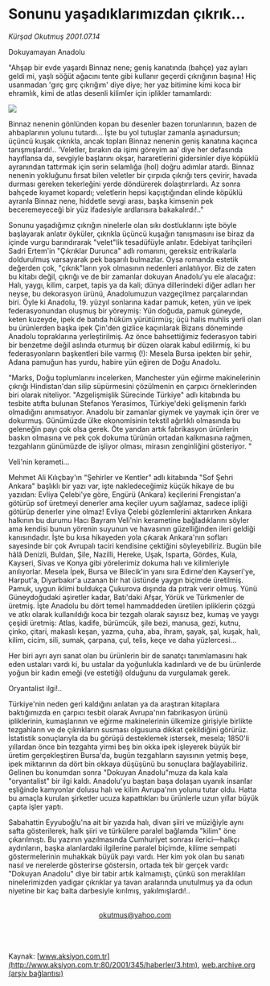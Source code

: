 # Sonunu yaşadıklarımızdan çıkrık...

*Kürşad Okutmuş 2001.07.14*

<div>
 <p class="baslik">
  Dokuyamayan Anadolu
 </p>
 <p class="spot">
  "Ahşap bir evde yaşardı Binnaz nene; geniş kanatında (bahçe) yaz ayları geldi mi, yaşlı söğüt ağacını tente gibi kullanır geçerdi çıkrığının başına! Hiç usanmadan 'gırç gırç çıkrığım' diye diye; her yaz bitimine kimi koca bir ehramlık, kimi de atlas desenli kilimler için iplikler tamamlardı:
 </p>
 <p class="metin">
 </p>
 <img border="0" src="/web/20020425040451im_/http://www.aksiyon.com.tr/2001/345/resimler/doku.jpg"/>
 <p class="metin">
  Binnaz nenenin gönlünden kopan bu desenler bazen torunlarının, bazen de ahbaplarının yolunu tutardı... İşte bu yol tutuşlar zamanla aşınadursun; üçüncü kuşak çıkrıkla, ancak topları Binnaz nenenin geniş kanatına kaçınca tanışmışlardı!.. 'Veletler, bırakın da işimi göreyim aa' diye her defasında hayıflansa da, sevgiyle başlarını okşar, hararetlerini gidersinler diye köpüklü ayranından tattırmak için serin selamlığa (hol) doğru adımlar atardı. Binnaz nenenin yokluğunu fırsat bilen veletler bir çırpıda çıkrığı ters çevirir, havada durması gereken tekerleğini yerde döndürerek dolaştırırlardı. Az sonra bahçede kıyamet kopardı; veletlerin hepsi kaçıştığından elinde köpüklü ayranla Binnaz nene, hiddetle sevgi arası, başka kimsenin pek beceremeyeceği bir yüz ifadesiyle ardlarısıra bakakalırdı!.."
 </p>
 <p class="metin">
  Sonunu yaşadığımız çıkrığın ninelerle olan sıkı dostluklarını işte böyle başlayarak anlatır öyküler, çıkrıkla üçüncü kuşağın tanışmasını ise biraz da içinde vurgu barındırarak "velet"lik tesadüfüyle anlatır. Edebiyat tarihçileri Sadri Ertem'in "Çıkrıklar Durunca" adlı romanını, gereksiz entrikalarla doldurulmuş varsayarak pek başarılı bulmazlar. Oysa romanda estetik değerden çok, "çıkrık"ların yok olmasının nedenleri anlatılıyor. Biz de zaten bu kitabı değil, çıkrığı ve de bir zamanlar dokuyan Anadolu'yu ele alacağız: Halı, yaygı, kilim, carpet, tapis ya da kali; dünya dillerindeki diğer adları her neyse, bu dekorasyon ürünü, Anadolumuzun vazgeçilmez parçalarından biri. Öyle ki Anadolu, 19. yüzyıl sonlarına kadar pamuk, keten, yün ve ipek federasyonundan oluşmuş bir yöreymiş: Yün doğuda, pamuk güneyde, keten kuzeyde, ipek de batıda hüküm yürütürmüş; üçü halis muhlis yerli olan bu ürünlerden başka ipek Çin'den gizlice kaçırılarak Bizans döneminde Anadolu topraklarına yerleştirilmiş. Az önce bahsettiğimiz federasyon tabiri bir benzetme değil aslında oturmuş bir düzen olarak kabul edilirmiş, ki bu federasyonların başkentleri bile varmış (!): Mesela Bursa ipekten bir şehir, Adana pamuğun has yurdu, habire yün eğiren de Doğu Anadolu.
 </p>
 <p class="metin">
  "Marks, Doğu toplumlarını incelerken, Manchester yün eğirme makinelerinin çıkrığı Hindistan'dan silip süpürmesini çözülmenin en çarpıcı örneklerinden biri olarak niteliyor. "Azgelişmişlik Sürecinde Türkiye" adlı kitabında bu tesbite atıfta bulunan Stefanos Yerasimos, Türkiye'deki gelişmenin farklı olmadığını anımsatıyor. Anadolu bir zamanlar giymek ve yaymak için örer ve dokurmuş. Günümüzde ülke ekonomisinin tekstil ağırlıklı olmasında bu geleneğin payı çok olsa gerek. Öte yandan artık fabrikasyon ürünlerin baskın olmasına ve pek çok dokuma türünün ortadan kalkmasına rağmen, tezgahların günümüzde de işliyor olması, mirasın zenginliğini gösteriyor. "
 </p>
 <p class="metin">
  Veli'nin kerameti...
 </p>
 <p class="metin">
  Mehmet Ali Kılıçbay'ın "Şehirler ve Kentler" adlı kitabında "Sof Şehri Ankara" başlıklı bir yazı var, işte nakledeceğimiz küçük hikaye de bu yazıdan: Evliya Çelebi'ye göre, Engürü (Ankara) keçilerini Frengistan'a götürüp sof üretmeyi denerler ama keçiler uyum sağlamaz, sadece ipliği götürüp denerler yine olmaz! Evliya Çelebi gözlemlerini aktarırken Ankara halkının bu durumu Hacı Bayram Veli'nin kerametine bağladıklarını söyler ama kendisi bunun yörenin suyunun ve havasının güzelliğinden ileri geldiği kanısındadır. İşte bu kısa hikayeden yola çıkarak Ankara'nın sofları sayesinde bir çok Avrupalı taciri kendisine çektiğini söyleyebiliriz. Bugün bile hâlâ Denizli, Buldan, Şile, Nazilli, Hereke, Uşak, Isparta, Gördes, Kula, Kayseri, Sivas ve Konya gibi yörelerimiz dokuma halı ve kilimleriyle anılıyorlar. Mesela İpek, Bursa ve Bilecik'in yanı sıra Edirne'den Kayseri'ye, Harput'a, Diyarbakır'a uzanan bir hat üstünde yaygın biçimde üretilmiş. Pamuk, uygun iklimi buldukça Çukurova dışında da pıtrak verir olmuş. Yünü Güneydoğudaki aşiretler kadar, Batı'daki Afşar, Yörük ve Türkmenler de üretmiş. İşte Anadolu bu dört temel hammaddeden üretilen ipliklerin çözgü ve atkı olarak kullanıldığı koca bir tezgah olarak sayısız bez, kumaş ve yaygı çeşidi üretmiş: Atlas, kadife, bürümcük, şile bezi, manusa, gezi, kutnu, çinko, çitari, makaslı keşan, yazma, çuha, aba, ihram, şayak, şal, kuşak, halı, kilim, cicim, sili, sumak, çarpana, çul, telis, keçe ve daha yüzlercesi...
 </p>
 <p class="metin">
  Her biri ayrı ayrı sanat olan bu ürünlerin bir de sanatçı tanımlamasını hak eden ustaları vardı ki, bu ustalar da yoğunlukla kadınlardı ve de bu ürünlerde yoğun bir kadın emeği (ve estetiği) olduğunu da vurgulamak gerek.
 </p>
 <p class="metin">
  Oryantalist ilgi!..
 </p>
 <p class="metin">
  Türkiye'nin neden geri kaldığını anlatan ya da araştıran kitaplara baktığımızda en çarpıcı tesbit olarak Avrupa'nın fabrikasyon ürünü ipliklerinin, kumaşlarının ve eğirme makinelerinin ülkemize girişiyle birlikte tezgahların ve de çıkrıkların susması olgusuna dikkat çekildiğini görürüz. İstatistik sonuçlarıyla da bu görüşü desteklemek istersek, mesela; 1850'li yıllardan önce bin tezgahta yirmi beş bin okka ipek işleyerek büyük bir üretim gerçekleştiren Bursa'da, bugün tezgahların sayısının yetmiş beşe, ipek miktarının da dört bin okkaya düşüşünü bu sonuçlara bağlayabiliriz. Gelinen bu konumdan sonra "Dokuyan Anadolu"muza da kala kala "oryantalist" bir ilgi kaldı. Anadolu'yu baştan başa dolaşan uyanık insanlar eşliğinde kamyonlar dolusu halı ve kilim Avrupa'nın yolunu tutar oldu. Hatta bu amaçla kurulan şirketler ucuza kapattıkları bu ürünlerle uzun yıllar büyük çapta işler yaptı.
 </p>
 <p class="metin">
  Sabahattin Eyyuboğlu'na ait bir yazıda halı, divan şiiri ve müziğiyle aynı safta gösterilerek, halk şiiri ve türkülere paralel bağlamda "kilim" öne çıkarılmıştı. Bu yazının yazılmasında Cumhuriyet sonrası ilerici—halkçı aydınların, başka alanlardaki ilgilerine paralel biçimde, kilime sempati göstermelerinin muhakkak büyük payı vardı. Her kim yok olan bu sanatı nasıl ve nerelerde gösterirse göstersin, ortada tek bir gerçek vardı: "Dokuyan Anadolu" diye bir tabir artık kalmamıştı, çünkü son meraklıları ninelerimizden yadigar çıkrıklar ya tavan aralarında unutulmuş ya da odun niyetine bir kaç balta darbesiyle kırılmış, yakılmışlardı!..
 </p>
 <br/>
 <center>
  <a class="anaorta" href="http://web.archive.org/web/20020425040451/mailto:okutmus@yahoo.com">
   okutmus@yahoo.com
  </a>
 </center>
 <br/>
 <br/>
 <br/>
</div>

Kaynak: [www.aksiyon.com.tr](http://www.aksiyon.com.tr:80/2001/345/haberler/3.htm), [web.archive.org (arşiv bağlantısı)](http://web.archive.org/web/20020425040451/http://www.aksiyon.com.tr:80/2001/345/haberler/3.htm)
